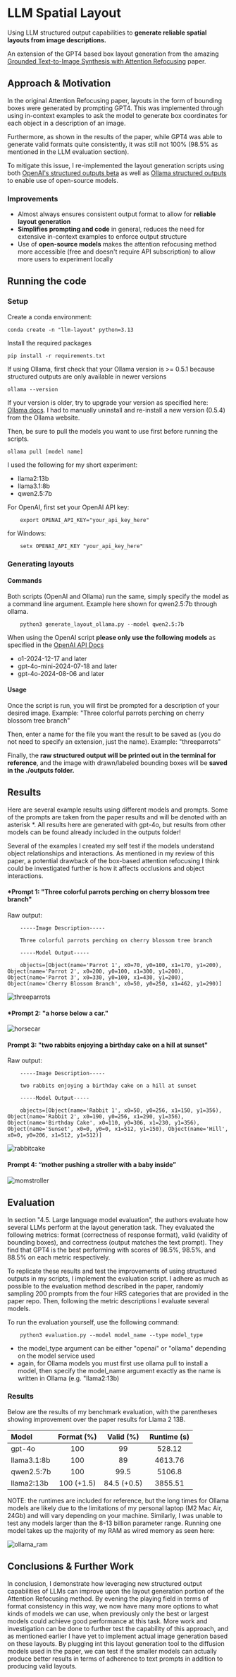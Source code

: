 # LLM Spatial Layout

Using LLM structured output capabilities to **generate reliable spatial layouts from image descriptions.**

An extension of the GPT4 based box layout generation from the amazing [Grounded Text-to-Image Synthesis with Attention Refocusing](https://attention-refocusing.github.io/) paper.

## Approach & Motivation

In the original Attention Refocusing paper, layouts in the form of bounding boxes were generated by prompting GPT4. This was implemented through using in-context examples to ask the model to generate box coordinates for each object in a description of an image.

Furthermore, as shown in the results of the paper, while GPT4 was able to generate valid formats quite consistently, it was still not 100% (98.5% as mentioned in the LLM evaluation section). 

To mitigate this issue, I re-implemented the layout generation scripts using both [OpenAI's structured outputs beta](https://platform.openai.com/docs/guides/structured-outputs?context=ex1#how-to-use) as well as [Ollama structured outputs](https://ollama.com/blog/structured-outputs) to enable use of open-source models.

### Improvements

* Almost always ensures consistent output format to allow for **reliable layout generation**
* **Simplifies prompting and code** in general, reduces the need for extensive in-context examples to enforce output structure
* Use of **open-source models** makes the attention refocusing method more accessible (free and doesn't require API subscription) to allow more users to experiment locally

## Running the code

### Setup

Create a conda environment:
    
    conda create -n "llm-layout" python=3.13

Install the required packages
    
    pip install -r requirements.txt

If using Ollama, first check that your Ollama version is >= 0.5.1 because structured outputs are only available in newer versions
    
    ollama --version

If your version is older, try to upgrade your version as specified here: [Ollama docs](https://github.com/ollama/ollama/blob/main/docs/faq.md). I had to manually uninstall and re-install a new version (0.5.4) from the Ollama website.

Then, be sure to pull the models you want to use first before running the scripts.

    ollama pull [model name]

I used the following for my short experiment:
* llama2:13b
* llama3.1:8b
* qwen2.5:7b

For OpenAI, first set your OpenAI API key:

        export OPENAI_API_KEY="your_api_key_here"

for Windows:

        setx OPENAI_API_KEY "your_api_key_here"

### Generating layouts

#### Commands

Both scripts (OpenAI and Ollama) run the same, simply specify the model as a command line argument. Example here shown for qwen2.5:7b through ollama.

        python3 generate_layout_ollama.py --model qwen2.5:7b
    
When using the OpenAI script **please only use the following models** as specified in the [OpenAI API Docs](https://platform.openai.com/docs/guides/structured-outputs?context=ex1#how-to-use)
* o1-2024-12-17 and later
* gpt-4o-mini-2024-07-18 and later
* gpt-4o-2024-08-06 and later

#### Usage

Once the script is run, you will first be prompted for a description of your desired image. Example: "Three colorful parrots perching on cherry blossom tree branch"

Then, enter a name for the file you want the result to be saved as (you do not need to specify an extension, just the name). Example: "threeparrots"

Finally, the **raw structured output will be printed out in the terminal for reference**, and the image with drawn/labeled bounding boxes will be **saved in the ./outputs folder.**


## Results

Here are several example results using different models and prompts. Some of the prompts are taken from the paper results and will be denoted with an asterisk *. All results here are generated with gpt-4o, but results from other models can be found already included in the outputs folder!

Several of the examples I created my self test if the models understand object relationships and interactions. As mentioned in my review of this paper, a potential drawback of the box-based attention refocusing I think could be investigated further is how it affects occlusions and object interactions.

#### *Prompt 1: "Three colorful parrots perching on cherry blossom tree branch"

Raw output:

        -----Image Description-----

        Three colorful parrots perching on cherry blossom tree branch
        
        -----Model Output-----
        
        objects=[Object(name='Parrot 1', x0=70, y0=100, x1=170, y1=200), Object(name='Parrot 2', x0=200, y0=100, x1=300, y1=200), Object(name='Parrot 3', x0=330, y0=100, x1=430, y1=200), Object(name='Cherry Blossom Branch', x0=50, y0=250, x1=462, y1=290)]

![threeparrots](https://github.com/user-attachments/assets/09db991e-539c-48cb-830d-479e5a29f167)

#### *Prompt 2: "a horse below a car."

![horsecar](https://github.com/user-attachments/assets/1f60582a-ec50-4efe-aa5e-66e401aaccd0)

#### Prompt 3: "two rabbits enjoying a birthday cake on a hill at sunset"

Raw output:

        -----Image Description-----

        two rabbits enjoying a birthday cake on a hill at sunset
        
        -----Model Output-----
        
        objects=[Object(name='Rabbit 1', x0=50, y0=256, x1=150, y1=356), Object(name='Rabbit 2', x0=190, y0=256, x1=290, y1=356), Object(name='Birthday Cake', x0=110, y0=306, x1=230, y1=356), Object(name='Sunset', x0=0, y0=0, x1=512, y1=150), Object(name='Hill', x0=0, y0=206, x1=512, y1=512)]

![rabbitcake](https://github.com/user-attachments/assets/10a4e3cb-31a5-4f26-8aa9-2bb0794a9327)

#### Prompt 4: “mother pushing a stroller with a baby inside”

![momstroller](https://github.com/user-attachments/assets/fe8719a4-3c43-49cb-834e-46946c25668f)

## Evaluation

In section "4.5. Large language model evaluation", the authors evaluate how several LLMs perform at the layout generation task. They evaluated the following metrics: format (correctness of response format), valid (validity of bounding boxes), and correctness (output matches the text prompt).
They find that GPT4 is the best performing with scores of 98.5%, 98.5%, and 88.5% on each metric respectively.

To replicate these results and test the improvements of using structured outputs in my scripts, I implement the evaluation script. I adhere as much as possible to the evaluation method described in the paper, randomly sampling 200 prompts from the four HRS categories that are provided in the paper repo.
Then, following the metric descriptions I evaluate several models.

To run the evaluation yourself, use the following command:

        python3 evaluation.py --model model_name --type model_type

* the model_type argument can be either "openai" or "ollama" depending on the model service used
* again, for Ollama models you must first use ollama pull to install a model, then specify the model_name argument exactly as the name is written in Ollama (e.g. "llama2:13b)

### Results

Below are the results of my benchmark evaluation, with the parentheses showing improvement over the paper results for Llama 2 13B.

| Model | Format (%) | Valid (%) | Runtime (s) |
| :--- | :---: |:---: | :---: |
| gpt-4o | 100 | 99 | 528.12 |
| llama3.1:8b | 100 | 89 | 4613.76 |
| qwen2.5:7b | 100 | 99.5 | 5106.8 |
| llama2:13b | 100 (+1.5) | 84.5 (+0.5) | 3855.51 |

NOTE: the runtimes are included for reference, but the long times for Ollama models are likely due to the limitations of my personal laptop (M2 Mac Air, 24Gb) and will vary depending on your machine. Similarly, I was unable to test any models larger than the 8-13 billion parameter range.
Running one model takes up the majority of my RAM as wired memory as seen here:

![ollama_ram](https://github.com/user-attachments/assets/45d662d8-d8f9-4d5d-8464-96e3fa238d80)


## Conclusions & Further Work

In conclusion, I demonstrate how leveraging new structured output capabilities of LLMs can improve upon the layout generation portion of the Attention Refocusing method. By evening the playing field in terms of format consistency in this way, we now have many more options to what kinds of models we can use,
when previously only the best or largest models could achieve good performance at this task. More work and investigation can be done to further test the capability of this approach, and as mentioned earlier I have yet to implement actual image generation based on these layouts. By plugging int this
layout generation tool to the diffusion models used in the paper, we can test if the smaller models can actually produce better results in terms of adherence to text prompts in addition to producing valid layouts. 



